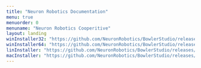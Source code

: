 ```yaml
---
title: "Neuron Robotics Documentation"
menu: true
menuorder: 0
menuname: "Neuron Robotics Cooperitive"
layout: landing
winInstaller32: "https://github.com/NeuronRobotics/BowlerStudio/releases/download/0.15.4/Windows-32-BowlerStudio-0.15.4.exe"
winInstaller64: "https://github.com/NeuronRobotics/BowlerStudio/releases/download/0.15.4/Windows-64-BowlerStudio-0.15.4.exe"
linInstaller: "https://github.com/NeuronRobotics/BowlerStudio/releases/download/0.15.4/Ubuntu-BowlerStudio-0.15.4.deb"
macInstaller: "https://github.com/NeuronRobotics/BowlerStudio/releases/download/0.15.4/MacOSX-BowlerStudio-0.15.4.zip"
---
```


